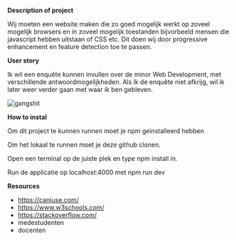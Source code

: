 **Description of project**

Wij moeten een website maken die zo goed mogelijk werkt op zoveel mogelijk browsers en in zoveel mogelijk toestanden bijvorbeeld mensen die javascript hebben uitstaan of CSS etc. Dit doen wij door progressive enhancement en feature detection toe te passen. 

**User story**

Ik wil een enquête kunnen invullen over de minor Web Development, met verschillende antwoordmogelijkheden. Als ik de enquête niet afkrijg, wil ik later weer verder gaan met waar ik ben gebleven.

![gangshit](https://user-images.githubusercontent.com/43068118/162185241-2ce48dc8-2852-4120-9b83-d0abe40b2832.png)


**How to instal**

Om dit project te kunnen runnen moet je npm geinstalleerd hebben

Om het lokaal te runnen moet je deze github clonen.

Open een terminal op de juiste plek en type npm install in.

Run de applicatie op localhost:4000 met npm run dev

**Resources**
- https://caniuse.com/
- https://www.w3schools.com/
- https://stackoverflow.com/
- medestudenten
- docenten
